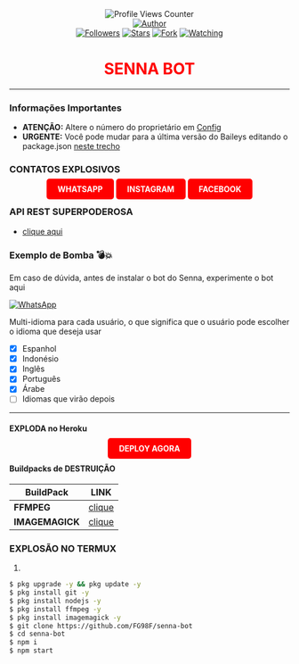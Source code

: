 <div align="center">
  <img src="https://komarev.com/ghpvc/?username=FG98F&color=brightgreen" alt="Profile Views Counter">
</div>

<div align="center">
  <a href="https://github.com/FG98F">
    <img src="https://img.shields.io/badge/Senna Bot-preto?style=for-the-badge&logo=whatsApp" alt="Author">
  </a>
</div>

<div align="center">
  <a href="https://github.com/FG98F?tab=followers"><img src="https://img.shields.io/github/followers/FG98F?label=Seguidores&style=social" alt="Followers"></a>
  <a href="https://github.com/FG98F/senna-bot/stargazers/"><img src="https://img.shields.io/github/stars/FG98F/senna-bot?&style=social" alt="Stars"></a>
  <a href="https://github.com/FG98F/senna-bot/network/members"><img src="https://img.shields.io/github/forks/FG98F/senna-bot?style=social" alt="Fork"></a>
  <a href="https://github.com/FG98F/senna-bot/watchers"><img src="https://img.shields.io/github/watchers/FG98F/senna-bot?label=Visualizando&style=social" alt="Watching"></a>
</div>

<h1 align="center" style="color:red;">SENNA BOT</h1>

---

### Informações Importantes
- **ATENÇÃO:** Altere o número do proprietário em [Config](https://github.com/FG98F/senna-bot/blob/main/config.js#L6)
- **URGENTE:** Você pode mudar para a última versão do Baileys editando o package.json [neste trecho](https://github.com/FG98F/senna-bot/blob/main/package.json#L42)

### CONTATOS EXPLOSIVOS
<div align="center">
  <a href="https://whatsapp.com/channel/0029VaCeuZd6mYPQiWqxXj1F" target="blank" style="background-color:red; color:white; padding: 10px 20px; border-radius: 5px; text-decoration:none;"><b>WHATSAPP</b></a>
  <a href="http://www.instagram.com/fg98_ff" target="blank" style="background-color:red; color:white; padding: 10px 20px; border-radius: 5px; text-decoration:none;"><b>INSTAGRAM</b></a>
  <a href="https://m.facebook.com/fg98f" target="blank" style="background-color:red; color:white; padding: 10px 20px; border-radius: 5px; text-decoration:none;"><b>FACEBOOK</b></a>
</div>

### API REST SUPERPODEROSA
- [clique aqui](https://api.fgmods.xyz)

### Exemplo de Bomba 💣💥
Em caso de dúvida, antes de instalar o bot do Senna, experimente o bot aqui

[![WhatsApp](https://img.shields.io/badge/DyLux-25D366?style=for-the-badge&logo=whatsapp&logoColor=white)](https://instabio.cc/fg98ff) 

Multi-idioma para cada usuário, o que significa que o usuário pode escolher o idioma que deseja usar

- [x] Espanhol
- [x] Indonésio
- [x] Inglês
- [x] Português
- [x] Árabe
- [ ] Idiomas que virão depois

---

#### EXPLODA no Heroku
<div align="center">
  <a href="https://heroku.com/deploy?template=https://github.com/FG98F/senna-bot" style="background-color:red; color:white; padding: 10px 20px; border-radius: 5px; text-decoration:none;"><b>DEPLOY AGORA</b></a>
</div>

#### Buildpacks de DESTRUIÇÃO
| BuildPack | LINK |
|--------|--------|
| **FFMPEG** |[clique](https://github.com/jonathanong/heroku-buildpack-ffmpeg-latest) |
| **IMAGEMAGICK** | [clique](https://github.com/DuckyTeam/heroku-buildpack-imagemagick) |

### EXPLOSÃO NO TERMUX
1. 
```sh
$ pkg upgrade -y && pkg update -y
$ pkg install git -y
$ pkg install nodejs -y
$ pkg install ffmpeg -y
$ pkg install imagemagick -y
$ git clone https://github.com/FG98F/senna-bot
$ cd senna-bot
$ npm i 
$ npm start
